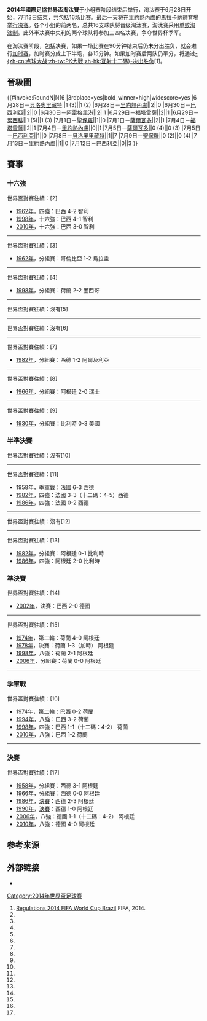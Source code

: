 **2014年國際足協世界盃淘汰賽**于小组赛阶段结束后举行，淘汰赛于6月28日开始，7月13日结束，共包括16场比赛。最后一天将在[里約熱內盧的](https://zh.wikipedia.org/wiki/里約熱內盧 "wikilink")[馬拉卡納體育場举行决赛](https://zh.wikipedia.org/wiki/馬拉卡納體育場 "wikilink")。各个小组的前两名，总共16支球队将晋级淘汰赛，淘汰赛采用[单败淘汰制](../Page/单败淘汰制.md "wikilink")。此外半决赛中失利的两个球队将参加三四名决赛，争夺世界杯季军。

在淘汰赛阶段，包括决赛，如果一场比赛在90分钟结束后仍未分出胜负，就会进行[加时赛](https://zh.wikipedia.org/wiki/加时赛 "wikilink")，加时赛分成上下半场，各15分钟。如果加时赛后两队仍平分，将通过[-{zh-cn:点球大战;zh-tw:PK大戰;zh-hk:互射十二碼}-决出胜负](https://zh.wikipedia.org/wiki/点球大战 "wikilink")\[1\]。

## 晉級圖

<section begin=bracket />

{{\#invoke:RoundN|N16 |3rdplace=yes|bold_winner=high|widescore=yes
|6月28日－[貝洛奧里藏特](https://zh.wikipedia.org/wiki/貝洛奧里藏特 "wikilink")||1
(3)||1 (2)
|6月28日－[里約熱內盧](https://zh.wikipedia.org/wiki/里約熱內盧 "wikilink")||2||0
|6月30日－[巴西利亞](https://zh.wikipedia.org/wiki/巴西利亞 "wikilink")||2||0
|6月30日－[阿雷格里港](../Page/阿雷格里港.md "wikilink")||2||1
|6月29日－[福塔雷薩](https://zh.wikipedia.org/wiki/福塔雷薩 "wikilink")||2||1
|6月29日－[累西腓](../Page/累西腓.md "wikilink")||1 (5)||1 (3)
|7月1日－[聖保羅](../Page/聖保羅_\(巴西\).md "wikilink")||1||0
|7月1日－[薩爾瓦多](https://zh.wikipedia.org/wiki/薩爾瓦多_\(巴西\) "wikilink")||2||1
|7月4日－[福塔雷薩](https://zh.wikipedia.org/wiki/福塔雷薩 "wikilink")||2||1
|7月4日－[里約熱內盧](https://zh.wikipedia.org/wiki/里約熱內盧 "wikilink")||0||1
|7月5日－[薩爾瓦多](https://zh.wikipedia.org/wiki/薩爾瓦多_\(巴西\) "wikilink")||0
(4)||0 (3)
|7月5日－[巴西利亞](https://zh.wikipedia.org/wiki/巴西利亞 "wikilink")||1||0
|7月8日－[貝洛奧里藏特](https://zh.wikipedia.org/wiki/貝洛奧里藏特 "wikilink")||1||7
|7月9日－[聖保羅](../Page/聖保羅_\(巴西\).md "wikilink")||0 (2)||0 (4)
|7月13日－[里約熱內盧](https://zh.wikipedia.org/wiki/里約熱內盧 "wikilink")||1||0
|7月12日－[巴西利亞](https://zh.wikipedia.org/wiki/巴西利亞 "wikilink")||0||3 }}

<section end=bracket />

## 賽事

### 十六強

世界盃對賽往績：\[2\]

  - [1962年](../Page/1962年國際足協世界盃.md "wikilink")，四強：巴西 4-2 智利
  - [1998年](../Page/1998年國際足協世界盃.md "wikilink")，十六強：巴西 4-1 智利
  - [2010年](https://zh.wikipedia.org/wiki/2010年國際足協世界盃 "wikilink")，十六強：巴西
    3-0 智利

-----

世界盃對賽往績：\[3\]

  - [1962年](../Page/1962年國際足協世界盃.md "wikilink")，分組賽：哥倫比亞 1-2 烏拉圭

-----

世界盃對賽往績：\[4\]

  - [1998年](../Page/1998年國際足協世界盃.md "wikilink")，分組賽：荷蘭 2-2 墨西哥

-----

世界盃對賽往績：沒有\[5\]

-----

世界盃對賽往績：沒有\[6\]

-----

世界盃對賽往績：\[7\]

  - [1982年](../Page/1982年國際足協世界盃.md "wikilink")，分組賽：西德 1-2 阿爾及利亞

-----

世界盃對賽往績：\[8\]

  - [1966年](../Page/1966年國際足協世界盃.md "wikilink")，分組賽：阿根廷 2-0 瑞士

-----

世界盃對賽往績：\[9\]

  - [1930年](../Page/1930年國際足協世界盃.md "wikilink")，分組賽：比利時 0-3 美國

### 半準決賽

世界盃對賽往績：沒有\[10\]

-----

世界盃對賽往績：\[11\]

  - [1958年](../Page/1958年國際足協世界盃.md "wikilink")，季軍戰：法國 6-3 西德
  - [1982年](../Page/1982年國際足協世界盃.md "wikilink")，四強：法國 3-3（十二碼：4-5）西德
  - [1986年](../Page/1986年國際足協世界盃.md "wikilink")，四強：法國 0-2 西德

-----

世界盃對賽往績：沒有\[12\]

-----

世界盃對賽往績：\[13\]

  - [1982年](../Page/1982年國際足協世界盃.md "wikilink")，分組賽：阿根廷 0-1 比利時
  - [1986年](../Page/1986年國際足協世界盃.md "wikilink")，四強：阿根廷 2-0 比利時

### 準決賽

世界盃對賽往績：\[14\]

  - [2002年](../Page/2002年國際足協世界盃.md "wikilink")，決賽：巴西 2-0 德國

-----

世界盃對賽往績：\[15\]

  - [1974年](../Page/1974年國際足協世界盃.md "wikilink")，第二輪：荷蘭 4-0 阿根廷
  - [1978年](../Page/1978年國際足協世界盃.md "wikilink")，決賽：荷蘭 1-3（加時） 阿根廷
  - [1998年](../Page/1998年國際足協世界盃.md "wikilink")，八強：荷蘭 2-1 阿根廷
  - [2006年](../Page/2006年國際足協世界盃.md "wikilink")，分組賽：荷蘭 0-0 阿根廷

-----

### 季軍戰

世界盃對賽往績：\[16\]

  - [1974年](../Page/1974年國際足協世界盃.md "wikilink")，第二輪：巴西 0-2 荷蘭
  - [1994年](../Page/1994年國際足協世界盃.md "wikilink")，八強：巴西 3-2 荷蘭
  - [1998年](../Page/1998年國際足協世界盃.md "wikilink")，四強：巴西 1-1（十二碼：4-2） 荷蘭
  - [2010年](https://zh.wikipedia.org/wiki/2010年國際足協世界盃 "wikilink")，八強：巴西
    1-2 荷蘭

-----

### 決賽

世界盃對賽往績：\[17\]

  - [1958年](../Page/1958年國際足協世界盃.md "wikilink")，分組賽：西德 3-1 阿根廷
  - [1966年](../Page/1966年國際足協世界盃.md "wikilink")，分組賽：西德 0-0 阿根廷
  - [1986年](../Page/1986年國際足協世界盃.md "wikilink")，[決賽](https://zh.wikipedia.org/wiki/1986年國際足協世界盃決賽 "wikilink")：西德
    2-3 阿根廷
  - [1990年](../Page/1990年國際足協世界盃.md "wikilink")，[決賽](../Page/1990年國際足協世界盃決賽.md "wikilink")：西德
    1-0 阿根廷
  - [2006年](../Page/2006年國際足協世界盃.md "wikilink")，八強：德國 1-1（十二碼：4-2） 阿根廷
  - [2010年](https://zh.wikipedia.org/wiki/2010年國際足協世界盃 "wikilink")，八強：德國
    4-0 阿根廷

## 参考来源

## 外部链接

  -
[Category:2014年世界盃足球賽](https://zh.wikipedia.org/wiki/Category:2014年世界盃足球賽 "wikilink")

1.  [Regulations 2014 FIFA World Cup
    Brazil](http://resources.fifa.com/mm/document/tournament/competition/01/47/38/17/regulationsfwcbrazil2014_update_e_neutral.pdf)
    FIFA, 2014.
2.
3.
4.
5.
6.
7.
8.
9.
10.
11.
12.
13.
14.
15.
16.
17.